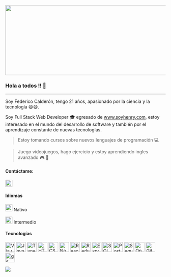 <img width="900" height="220" src="https://www.developersforhire.com/pic/2IJba-a39-canonical/the-15-best-outsourcing-software-development-companies.jpg"></img>

### Hola a todos !! 👋
<hr>
<p>Soy Federico Calderón, tengo 21 años, apasionado por la ciencia y la tecnología 😄😄. <p/>
 Soy Full Stack Web Developer 🎓 egresado de <a href="https://www.soyhenry.com">www.soyhenry.com</a>, estoy interesado en el mundo del desarrollo de software y también por el aprendizaje constante de nuevas tecnologías.
</p>

> Estoy tomando cursos sobre nuevos lenguajes de programación 💻 

> Juego videojuegos, hago ejercicio y estoy aprendiendo ingles avanzado 🎮 💪
#### Contáctame:
<p>
    <a href="https://www.linkedin.com/in/federico-calderón-8146a71b0/" rel="nofollow">
        <img alt="Linkedin" src="https://camo.githubusercontent.com/29b6db84167eaa3dadd80edbe9f31a6df96063587bd3b145cb81f3c622ea63b6/68747470733a2f2f75706c6f61642e77696b696d656469612e6f72672f77696b6970656469612f636f6d6d6f6e732f7468756d622f622f62652f4c696e6b6564496e5f6c6f676f5f496e2d426c61636b2e7376672f3130323470782d4c696e6b6564496e5f6c6f676f5f496e2d426c61636b2e7376672e706e67" height="22" data-canonical-src="https://upload.wikimedia.org/wikipedia/commons/thumb/b/be/LinkedIn_logo_In-Black.svg/1024px-LinkedIn_logo_In-Black.svg.png" style="max-width:100%;">
    </a> 
</p>

#### Idiomas
<p>
    <p> <img alt="ES" src="https://camo.githubusercontent.com/e06699867169d4da7d78ee3e7d61d5264594c13e71c002b629901ed94bdf4d95/68747470733a2f2f656d6f6a6970656469612d75732e73332e6475616c737461636b2e75732d776573742d312e616d617a6f6e6177732e636f6d2f7468756d62732f3234302f747769747465722f3235392f666c61672d737061696e5f31663165612d31663166382e706e67" height="22" data-canonical-src="https://emojipedia-us.s3.dualstack.us-west-1.amazonaws.com/thumbs/240/twitter/259/flag-spain_1f1ea-1f1f8.png" style="max-width:100%;"> Nativo
    </p>
    <p> <img src="https://camo.githubusercontent.com/1e71db79954d93a6156efdb3f40269cab34b4a12450a5ca15c0ee3dd4904613e/68747470733a2f2f656d6f6a6970656469612d75732e73332e6475616c737461636b2e75732d776573742d312e616d617a6f6e6177732e636f6d2f7468756d62732f3234302f747769747465722f3235392f666c61672d756e697465642d6b696e67646f6d5f31663165632d31663165372e706e67" alt="UK" height="22" data-canonical-src="https://emojipedia-us.s3.dualstack.us-west-1.amazonaws.com/thumbs/240/twitter/259/flag-united-kingdom_1f1ec-1f1e7.png" style="max-width:100%;"> Intermedio
    </p>
</p>

#### Tecnologías 
<p>
    <a><img height="30" alt="Visual Studio Code" src="https://camo.githubusercontent.com/fcc172a354b3404f30b5c5cda7463e8269e1c46896c6a9017a9bdadffe798521/68747470733a2f2f75706c6f61642e77696b696d656469612e6f72672f77696b6970656469612f636f6d6d6f6e732f7468756d622f322f32642f56697375616c5f53747564696f5f436f64655f312e31385f69636f6e2e7376672f3130323470782d56697375616c5f53747564696f5f436f64655f312e31385f69636f6e2e7376672e706e67" data-canonical-src="https://upload.wikimedia.org/wikipedia/commons/thumb/2/2d/Visual_Studio_Code_1.18_icon.svg/1024px-Visual_Studio_Code_1.18_icon.svg.png" style="max-width:100%;"></a>
    <a><img height="30" alt="Javascript" src="https://camo.githubusercontent.com/1f7186a9be6da41cf90bd5d97a203962e6e47b67ac401c52e87e4afe42a25235/68747470733a2f2f75706c6f61642e77696b696d656469612e6f72672f77696b6970656469612f636f6d6d6f6e732f7468756d622f362f36612f4a6176615363726970742d6c6f676f2e706e672f34383070782d4a6176615363726970742d6c6f676f2e706e67" data-canonical-src="https://upload.wikimedia.org/wikipedia/commons/thumb/6/6a/JavaScript-logo.png/480px-JavaScript-logo.png" style="max-width:100%;"></a>
    <a><img height="30" alt="Typescript" src="https://camo.githubusercontent.com/77a4e14db60d90460ae50af091f8167002c389755116e398fa2adaff984fe03e/68747470733a2f2f7970636f64652e66696c65732e776f726470726573732e636f6d2f323031372f30382f747970657363726970745f6c6f676f5f6e65772e706e673f773d313932" data-canonical-src="https://ypcode.files.wordpress.com/2017/08/typescript_logo_new.png?w=192" style="max-width:100%;"></a>
    <a><img height="30" alt="HTML" src="https://camo.githubusercontent.com/0821ae25cbd292f1c724d2fbf808a78136e61c72ec42a1a961d2be9288441930/68747470733a2f2f7777772e77332e6f72672f68746d6c2f6c6f676f2f646f776e6c6f6164732f48544d4c355f4c6f676f5f3531322e706e67" data-canonical-src="https://www.w3.org/html/logo/downloads/HTML5_Logo_512.png" style="max-width:100%;"></a>
    <a><img height="30" alt="CSS" src="https://camo.githubusercontent.com/99b4ae32537135c63305bf4cf6871dbacf94aba89dd8e26b753412cb2c2fca56/68747470733a2f2f63646e2e776f726c64766563746f726c6f676f2e636f6d2f6c6f676f732f637373332e737667" data-canonical-src="https://cdn.worldvectorlogo.com/logos/css3.svg" style="max-width:100%;"></a>
    <a><img height="30" alt="NodeJS" src="https://camo.githubusercontent.com/5960a94910072a8125463fe9061ca9712a6388b8b37ace636f89740bac455d61/68747470733a2f2f63646e342e69636f6e66696e6465722e636f6d2f646174612f69636f6e732f6c6f676f732d616e642d6272616e64732f3531322f3233335f4e6f64655f4a735f6c6f676f2d3531322e706e67" data-canonical-src="https://cdn4.iconfinder.com/data/icons/logos-and-brands/512/233_Node_Js_logo-512.png" style="max-width:100%;"></a>
    <a><img height="30" alt="React" src="https://camo.githubusercontent.com/42d79599b684d4449d0fab6ee8df849c39fa0148993c7680b85210494dda4599/68747470733a2f2f63646e342e69636f6e66696e6465722e636f6d2f646174612f69636f6e732f6c6f676f732d332f3630302f52656163742e6a735f6c6f676f2d3531322e706e67" data-canonical-src="https://cdn4.iconfinder.com/data/icons/logos-3/600/React.js_logo-512.png" style="max-width:100%;"></a>
    <a><img height="30" alt="Redux" src="https://camo.githubusercontent.com/d3d1874579d4c426185cc3f0b5819d05cad0e3cb0d62ce2b182daea2abab84b3/68747470733a2f2f696d672e69636f6e73382e636f6d2f636f6c6f722f34382f3030303030302f72656475782e706e67" data-canonical-src="https://img.icons8.com/color/48/000000/redux.png" style="max-width:100%;"></a>
    <a><img height="30" alt="Express" src="https://camo.githubusercontent.com/7ec3abcd6d3c307833892183db0fc207c73786e2852517daa0c5be09456663af/68747470733a2f2f656e637279707465642d74626e302e677374617469632e636f6d2f696d616765733f713d74626e3a414e6439476352504479522d586237304473614d64726b3238627431445a36785a3036317a42444b657726757371703d434155" data-canonical-src="https://encrypted-tbn0.gstatic.com/images?q=tbn:ANd9GcRPDyR-Xb70DsaMdrk28bt1DZ6xZ061zBDKew&amp;usqp=CAU" style="max-width:100%;"></a>
    <a><img height="30" alt="SQL" src="https://camo.githubusercontent.com/e1cd7d44e225fb4df5f1c3675101bccfa1a7dcaf97a4b5993262f95ecf0f1e96/68747470733a2f2f7777772e6c6f676f6c796e782e636f6d2f696d616765732f6c6f676f6c796e782f63302f63306638346439353039643636393061373063653463353936663734306336322e706e67" data-canonical-src="https://www.logolynx.com/images/logolynx/c0/c0f84d9509d6690a70ce4c596f740c62.png" style="max-width:100%;"></a>
    <a><img height="30" alt="PostgreSQL" src="https://camo.githubusercontent.com/2717985f26463c118a5e93fd5ab74cbafe4dd5c9e9a9ca4bf2af249baf4d92a7/68747470733a2f2f75706c6f61642e77696b696d656469612e6f72672f77696b6970656469612f636f6d6d6f6e732f7468756d622f322f32392f506f737467726573716c5f656c657068616e742e7376672f3132303070782d506f737467726573716c5f656c657068616e742e7376672e706e67" data-canonical-src="https://upload.wikimedia.org/wikipedia/commons/thumb/2/29/Postgresql_elephant.svg/1200px-Postgresql_elephant.svg.png" style="max-width:100%;"></a>
    <a><img height="30" alt="Sequelize ORM" src="https://camo.githubusercontent.com/887ab326092f0a6c230cdfc56f778759ec7cb323085a965dfe8610709a4a63df/68747470733a2f2f63646e2e776f726c64766563746f726c6f676f2e636f6d2f6c6f676f732f73657175656c697a652e737667" data-canonical-src="https://cdn.worldvectorlogo.com/logos/sequelize.svg" style="max-width:100%;"></a>
    <a><img height="30" alt="Open-API" src="https://camo.githubusercontent.com/b7d19c6289de6da371364af3194a90808029893ee5b6a3d0e48d048fa66fc848/68747470733a2f2f75706c6f61642e77696b696d656469612e6f72672f77696b6970656469612f636f6d6d6f6e732f612f61622f537761676765722d6c6f676f2e706e67" data-canonical-src="https://upload.wikimedia.org/wikipedia/commons/a/ab/Swagger-logo.png" style="max-width:100%;"></a>
    <a><img height="30" alt="Github" src="https://camo.githubusercontent.com/eff93eb40f9cb9691cdbedba4158b8acca6e4a33d723234f5135cea107381a05/68747470733a2f2f63646e342e69636f6e66696e6465722e636f6d2f646174612f69636f6e732f69636f6e73696d706c652d6c6f676f74797065732f3531322f6769746875622d3531322e706e67" data-canonical-src="https://cdn4.iconfinder.com/data/icons/iconsimple-logotypes/512/github-512.png" style="max-width:100%;"></a>
    <a><img height="30" alt="git" src="https://camo.githubusercontent.com/eb88d34dc21a1762c4097fb7b8a56202198c252561d7ac4fb245d8388091c3eb/68747470733a2f2f65372e706e676567672e636f6d2f706e67696d616765732f3731332f3535382f706e672d636c69706172742d636f6d70757465722d69636f6e732d70726f2d6769742d6769746875622d6c6f676f2d746578742d6c6f676f2d7468756d626e61696c2e706e67" data-canonical-src="https://e7.pngegg.com/pngimages/713/558/png-clipart-computer-icons-pro-git-github-logo-text-logo-thumbnail.png" style="max-width:100%;"></a>
</p>
<img src="https://github-readme-stats.vercel.app/api?username=FedericoCalderon&&show_icons=true&title_color=ffffff&icon_color=bb2acf&text_color=daf7dc&bg_color=151515">
